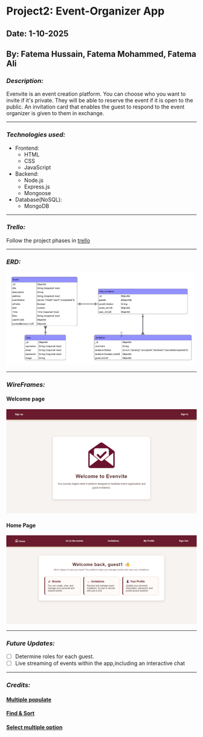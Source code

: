 # Project2: Event-Organizer App

## Date: 1-10-2025

## By: Fatema Hussain, Fatema Mohammed, Fatema Ali

### ***Description:***
Evenvite is an event creation platform.  You can choose who you want to invite if it's private.  They will be able to reserve the event if it is open to the public.  An invitation card that enables the guest to respond to the event organizer is given to them in exchange.
***
### ***Technologies used:***
* Frontend:
  * HTML
  * CSS
  * JavaScript
* Backend:
  * Node.js
  * Express.js
  * Mongoose
* Database(NoSQL):
  * MongoDB
***
### ***Trello:***
Follow the project phases in [trello](https://trello.com/b/Icpr5auL)
***
### ***ERD:***
![](./assets/ERD.png)
***
### ***WireFrames:***
#### Welcome page
![](./assets/Welcome-Page.png)
#### Home Page
![](./assets/home-page.png)



***
### ***Future Updates:***
- [ ] Determine roles for each guest.
- [ ] Live streaming of events within the app,including an interactive chat
***
### ***Credits:***
#### [Multiple populate](https://stackoverflow.com/questions/12821596/multiple-populates-mongoosejs)
#### [Find & Sort](https://stackoverflow.com/questions/4299991/how-to-sort-in-mongoose)
#### [Select multiple option](https://developer.mozilla.org/en-US/docs/Web/API/HTMLSelectElement/selectedOptions)
